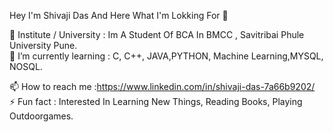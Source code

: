 Hey I'm Shivaji Das And Here What I'm Lokking For 👋


🔭 Institute / University : Im A Student Of BCA In BMCC , Savitribai Phule University Pune.                                                                                        
🌱 I’m currently learning : C, C++, JAVA,PYTHON, Machine Learning,MYSQL, NOSQL.                                                                                                    
                                                                                                             
📫 How to reach me :https://www.linkedin.com/in/shivaji-das-7a66b9202/                                                                                                             
⚡ Fun fact : Interested In Learning New Things, Reading Books, Playing Outdoorgames.                                                                                               


